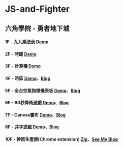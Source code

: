 # JS-and-Fighter

## 六角學院 - 勇者地下城

#### 1F - 九九乘法表 <a href="http://rexhung.me/JS-and-Fighter/JS-and-Fighter-1F/index.html">Demo</a>

#### 2F - 時鐘 <a href="http://rexhung.me/JS-and-Fighter/JS-and-Fighter-2F/clock.html">Demo</a>

#### 3F - 計算機 <a href="http://rexhung.me/JS-and-Fighter/JS-and-Fighter-3F/index.html">Demo</a>

#### 4F - 時區 <a href="http://rexhung.me/JS-and-Fighter/JS-and-Fighter-4F/index.html">Demo</a>、<a href="https://medium.com/@zehung860486/hero-of-underground-%E5%9C%B0%E4%B8%8B%E5%9F%8E-4f-world-clock-%E5%90%84%E5%9C%8B%E6%99%82%E5%8D%80-2356786f3dfa">Blog</a>

#### 5F - 全台空氣指標儀表板 <a href="http://rexhung.me/JS-and-Fighter/JS-and-Fighter-5F/index.html">Demo</a>、<a href="https://medium.com/@zehung860486/hero-of-underground-%E5%9C%B0%E4%B8%8B%E5%9F%8E-5f-aqi-%E5%85%A8%E5%8F%B0%E7%A9%BA%E6%B0%A3%E6%8C%87%E6%A8%99%E5%84%80%E8%A1%A8%E6%9D%BF-c060fbe58454">Blog</a>

#### 6F - 60秒算術遊戲 <a href="http://rexhung.me/JS-and-Fighter/JS-and-Fighter-6F/index.html">Demo</a>、<a href="https://medium.com/@zehung860486/hero-of-underground-%E5%9C%B0%E4%B8%8B%E5%9F%8E-6f-seconds-challenge-%E5%80%92%E6%95%B8%E9%81%8A%E6%88%B2-f71c0b680fdb">Blog</a>

#### 7F - Canvas畫布 <a href="http://rexhung.me/JS-and-Fighter/JS-and-Fighter-7F/index.html">Demo</a>、<a href="https://medium.com/@zehung860486/hero-of-underground-%E5%9C%B0%E4%B8%8B%E5%9F%8E-7f-canvas-%E7%95%AB%E6%9D%BF-fca0a17ae652">Blog</a>

#### 8F - 井字遊戲 <a href="http://rexhung.me/JS-and-Fighter/JS-and-Fighter-8F/dist/index.html">Demo</a>、<a href="https://medium.com/@zehung860486/hero-of-underground-%E5%9C%B0%E4%B8%8B%E5%9F%8E-8f-tic-tac-toe-%E4%BA%95%E5%AD%97%E9%81%8A%E6%88%B2-e5b3d95dd2cb">Blog</a>

#### 10F - 幹話生產器(Chrome extension) <a href="https://drive.google.com/file/d/1FBsq1g7ztFDNLX6OwiKKJCiiQxwuUFHE/view">Zip</a>、<a href="https://medium.com/@zehung860486/hero-of-underground-%E5%9C%B0%E4%B8%8B%E5%9F%8E-10f-chrome-extension-%E5%B9%B9%E8%A9%B1%E7%94%9F%E7%94%A2%E5%99%A8-7c9f36a68bc7">See My Blog</a>